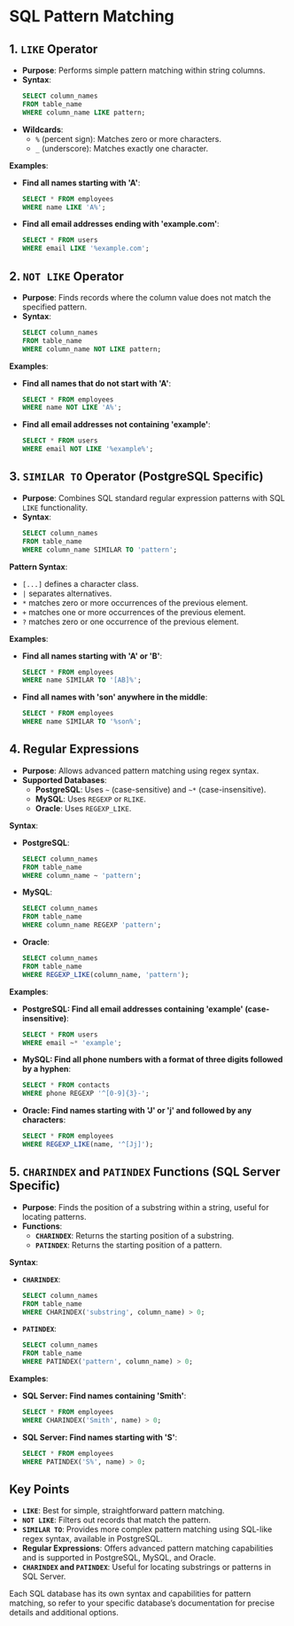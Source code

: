

<!-- ```markdown -->
# SQL Pattern Matching

## 1. `LIKE` Operator

- **Purpose**: Performs simple pattern matching within string columns.
- **Syntax**:
  ```sql
  SELECT column_names
  FROM table_name
  WHERE column_name LIKE pattern;
  ```
- **Wildcards**:
  - `%` (percent sign): Matches zero or more characters.
  - `_` (underscore): Matches exactly one character.

**Examples**:
- **Find all names starting with 'A'**:
  ```sql
  SELECT * FROM employees
  WHERE name LIKE 'A%';
  ```
- **Find all email addresses ending with 'example.com'**:
  ```sql
  SELECT * FROM users
  WHERE email LIKE '%example.com';
  ```

## 2. ```NOT LIKE``` Operator

- **Purpose**: Finds records where the column value does not match the specified pattern.
- **Syntax**:
  ```sql
  SELECT column_names
  FROM table_name
  WHERE column_name NOT LIKE pattern;
  ```

**Examples**:
- **Find all names that do not start with 'A'**:
  ```sql
  SELECT * FROM employees
  WHERE name NOT LIKE 'A%';
  ```
- **Find all email addresses not containing 'example'**:
  ```sql
  SELECT * FROM users
  WHERE email NOT LIKE '%example%';
  ```

## 3. `SIMILAR TO` Operator (PostgreSQL Specific)

- **Purpose**: Combines SQL standard regular expression patterns with SQL `LIKE` functionality.
- **Syntax**:
  ```sql
  SELECT column_names
  FROM table_name
  WHERE column_name SIMILAR TO 'pattern';
  ```

**Pattern Syntax**:
- `[...]` defines a character class.
- `|` separates alternatives.
- `*` matches zero or more occurrences of the previous element.
- `+` matches one or more occurrences of the previous element.
- `?` matches zero or one occurrence of the previous element.

**Examples**:
- **Find all names starting with 'A' or 'B'**:
  ```sql
  SELECT * FROM employees
  WHERE name SIMILAR TO '[AB]%';
  ```
- **Find all names with 'son' anywhere in the middle**:
  ```sql
  SELECT * FROM employees
  WHERE name SIMILAR TO '%son%';
  ```

## 4. Regular Expressions

- **Purpose**: Allows advanced pattern matching using regex syntax.
- **Supported Databases**:
  - **PostgreSQL**: Uses `~` (case-sensitive) and `~*` (case-insensitive).
  - **MySQL**: Uses `REGEXP` or `RLIKE`.
  - **Oracle**: Uses `REGEXP_LIKE`.

**Syntax**:
- **PostgreSQL**:
  ```sql
  SELECT column_names
  FROM table_name
  WHERE column_name ~ 'pattern';
  ```

- **MySQL**:
  ```sql
  SELECT column_names
  FROM table_name
  WHERE column_name REGEXP 'pattern';
  ```

- **Oracle**:
  ```sql
  SELECT column_names
  FROM table_name
  WHERE REGEXP_LIKE(column_name, 'pattern');
  ```

**Examples**:
- **PostgreSQL: Find all email addresses containing 'example' (case-insensitive)**:
  ```sql
  SELECT * FROM users
  WHERE email ~* 'example';
  ```

- **MySQL: Find all phone numbers with a format of three digits followed by a hyphen**:
  ```sql
  SELECT * FROM contacts
  WHERE phone REGEXP '^[0-9]{3}-';
  ```

- **Oracle: Find names starting with 'J' or 'j' and followed by any characters**:
  ```sql
  SELECT * FROM employees
  WHERE REGEXP_LIKE(name, '^[Jj]');
  ```

## 5. `CHARINDEX` and `PATINDEX` Functions (SQL Server Specific)

- **Purpose**: Finds the position of a substring within a string, useful for locating patterns.
- **Functions**:
  - **`CHARINDEX`**: Returns the starting position of a substring.
  - **`PATINDEX`**: Returns the starting position of a pattern.

**Syntax**:
- **`CHARINDEX`**:
  ```sql
  SELECT column_names
  FROM table_name
  WHERE CHARINDEX('substring', column_name) > 0;
  ```

- **`PATINDEX`**:
  ```sql
  SELECT column_names
  FROM table_name
  WHERE PATINDEX('pattern', column_name) > 0;
  ```

**Examples**:
- **SQL Server: Find names containing 'Smith'**:
  ```sql
  SELECT * FROM employees
  WHERE CHARINDEX('Smith', name) > 0;
  ```

- **SQL Server: Find names starting with 'S'**:
  ```sql
  SELECT * FROM employees
  WHERE PATINDEX('S%', name) > 0;
  ```

## Key Points

- **`LIKE`**: Best for simple, straightforward pattern matching.
- **`NOT LIKE`**: Filters out records that match the pattern.
- **`SIMILAR TO`**: Provides more complex pattern matching using SQL-like regex syntax, available in PostgreSQL.
- **Regular Expressions**: Offers advanced pattern matching capabilities and is supported in PostgreSQL, MySQL, and Oracle.
- **`CHARINDEX` and `PATINDEX`**: Useful for locating substrings or patterns in SQL Server.

Each SQL database has its own syntax and capabilities for pattern matching, so refer to your specific database’s documentation for precise details and additional options.
